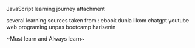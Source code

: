 JavaScript learning journey attachment

several learning sources taken from :
ebook dunia ilkom
chatgpt
youtube web programing unpas
bootcamp harisenin

~Must learn and Always learn~
